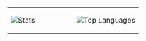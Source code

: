 <table>
<tr>
<td valign="top" style="width: 50%;">

![Stats](https://github-readme-stats.vercel.app/api?username=matteo_stefaa&show_icons=true&theme=synthwave)

</td>
<td valign="top" style="width: 50%;">

![Top Languages](https://github-readme-stats.vercel.app/api/top-langs/?username=matteo_stefaa&langs_count=10&theme=synthwave&layout=compact)

</td>
</tr>
</table>
